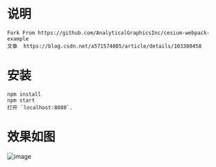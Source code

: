 # 说明
	Fork From https://github.com/AnalyticalGraphicsInc/cesium-webpack-example
	文章  https://blog.csdn.net/a571574085/article/details/103380458	
# 安装
	npm install
	npm start
	打开 `localhost:8080`.
# 效果如图
![image](https://user-images.githubusercontent.com/20126997/70115488-cab73380-169a-11ea-9267-ecc0ac9bee0d.png)
